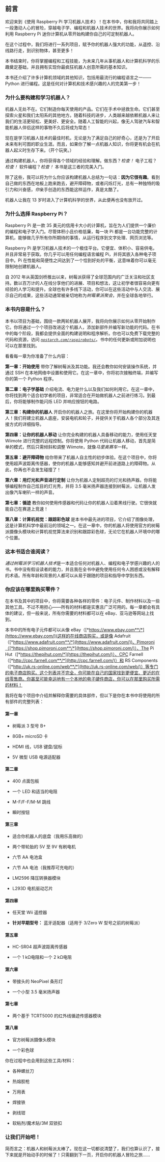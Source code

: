## 前言

欢迎来到《使用 Raspberry Pi 学习机器人技术》！在本书中，你和我将共同踏上一段激动人心的冒险，穿越电子学、编程和机器人技术的世界。我将向你展示如何利用 Raspberry Pi 迷你计算机从零开始构建你自己的可定制机器人。

在这个过程中，我们将进行一系列项目，赋予你的机器人强大的功能，从遥控、沿线路行走，到识别物体，甚至更多！

本书结束时，你将掌握编程和工程技能，为未来几年从事机器人和计算机科学的乐趣奠定基础，并且拥有实现你最疯狂机器人创意所需的基本知识。

本书还介绍了许多计算机领域的其他知识，包括用最流行的编程语言之一——Python 进行编程。这是任何对计算机和技术感兴趣的人的完美第一步！

### 为什么要构建和学习机器人？

机器人无处不在。它们制造你每天使用的产品。它们在手术中拯救生命。它们甚至探索火星和我们太阳系的其他地方。随着科技的进步，人类越来越依赖机器人来让我们的生活更轻松、更美好、更安全。随着人工智能的兴起，像无人驾驶汽车和智能机器人伴侣这样的事物不久后将成为常态！

现在是学习机器人技术的最佳时机，无论是为了满足自己的好奇心，还是为了开启未来有利可图的职业生涯。而且，如果你了解一点机器人知识，你将更有机会在机器人起义时生存下来。（开个玩笑。）

通过构建机器人，你将获得各个领域的经验和理解。做东西？*检查！* 电子工程？*检查！* 软件编程？*检查！* 本书是这三者的完美入门。

除了这些，我可以将为什么你应该构建机器人总结为一句话：**因为它很有趣**。看到自己做的东西在地板上跑来跑去，避开障碍物，或者闪烁灯光，总有一种独特的吸引力和兴奋感，*你*亲手创造的东西能这样运作，真是太酷了。

机器人让我在 13 岁时进入了计算机科学的世界，从此便再也没有放开过。

### 为什么选择 Raspberry Pi？

Raspberry Pi 是一款 35 美元的信用卡大小的计算机，旨在为人们提供一个廉价的编程和电子学入门。尽管体积小且价格低廉，每一块 Pi 都是一台功能完整的计算机，能够做几乎所有你所期待的事情，从运行程序到文字处理、网页浏览等。

Raspberry Pi 是学习机器人技术的一个极佳平台。它便宜、体积小、容易供电，并且非常易于获取。你几乎可以用任何编程语言编程 Pi，并将其嵌入各种电子项目中。Pi 在性能和简便性之间达到了一个恰到好处的平衡，这意味着你可以毫无限制地创建机器人。

自 2012 年从英国剑桥推出以来，树莓派获得了全球范围内的广泛关注和社区支持。数以百万计的人在线分享他们的进展、项目和想法，这让初学者很容易向更有经验的人学习和提升。全球也有许多线下活动，你可以在这些活动中与人交流、展示自己的成果，这些活动通常被亲切地称为*树莓果派聚会*，并在全球各地举行。

### 本书内容是什么？

本书以项目为基础，围绕一款两轮机器人展开，我将向你展示如何从零开始制作它。你将通过一个个项目改进这个机器人，添加新部件并编写新功能的代码。在书中的每个阶段，我都会提供全面的构建说明和程序解析。你也可以免费下载完整的代码和资源，访问 *[`nostarch.com/raspirobots/`](https://nostarch.com/raspirobots/)*。书中的任何更新或附加说明也可以在那里找到。

看看每一章为你准备了什么内容：

**第一章：开始使用** 带你了解树莓派及其功能。我还会教你如何安装操作系统，并通过 SSH 在本地网络中设置和使用它。在这一章中，你将初次接触终端，并编写你的第一个 Python 程序。

**第二章：电子学基础** 介绍电流、电力是什么以及我们如何利用它。在这一章中，你将找到两个适合初学者的项目，非常适合在开始做机器人之前进行练习。到最后，你将能够制作能闪烁 LED 并响应按钮的电路。

**第三章：构建你的机器人** 开启你的机器人之旅。在这里你将开始构建你的机器人！我们将建立机器人底座，安装电机和轮子，并提供关于机器人各个部分及其连接方式的详细指导。

**第四章：让你的机器人移动** 让你完全构建的机器人具备移动的能力，使用任天堂 Wiimote 进行完整的远程控制。你将使用 Python 代码让机器人移动，首先是简单的模式，然后只需倾斜和调整 Wiimote，就像*马里奥赛车*一样。

**第五章：避开障碍物** 给你带来了机器人自主性的初步体验。在这个项目中，你将使用超声波距离传感器，使你的机器人能够感知并避开前进道路上的障碍物。从此，你再也不会发生碰撞了！

**第六章：用灯光和声音进行定制** 让你为机器人定制超亮的灯光和扬声器。你将能够编程制作自己炫目的灯光秀，并将 3.5 毫米扬声器连接到树莓派，让机器人发出像汽车喇叭一样的声音。

**第七章：循迹** 教你如何使用传感器和代码让你的机器人沿着黑线行驶。它很快就能自己在赛道上竞速！

**第八章：计算机视觉：跟踪彩色球** 是本书中最先进的项目，它介绍了图像处理，这是计算机科学中最前沿的领域之一。在这一章中，你的机器人将使用官方的树莓派摄像头模块和计算机视觉算法来识别和跟踪彩色球，无论它在机器人环境中的哪个位置。

### 这本书适合谁阅读？

*通过树莓派学习机器人技术*是一本适合任何对机器人、编程和电子学感兴趣的人的书。书中没有假设读者的能力，并且我在全书中避免使用任何令人困惑或没有解释的术语。所有年龄和背景的人都可以从易于跟随的项目和指导中学到东西。

### 你应该在哪里购买零件？

在本书及其中的项目中，你将需要各种各样的零件：电子元件、制作材料以及一些其他工具。不过不用担心——所有的材料都是实惠且广泛可用的。每一章都会有具体的建议，但一般来说，所有你需要的材料都可以在 eBay、亚马逊等网站上找到。

本书中的所有电子元件都可以从像 eBay（[*https://www.ebay.com**/*](https://www.ebay.com/))这样的在线商店购买，或是像 Adafruit（[*https://www.adafruit.com**/*](https://www.adafruit.com/))、Pimoroni（[*https://shop.pimoroni.com**/*](https://shop.pimoroni.com/)）、The Pi Hut（[*https://thepihut.com/*](https://thepihut.com/)）、CPC Farnell（[*http://cpc.farnell.com**/*](http://cpc.farnell.com/)）和 RS Components（[*http://uk.rs-online.com/web**/*](http://uk.rs-online.com/web/)）等专门的电子商店购买。这个列表并不完全，你可能在自己的国家找到更便宜、更近的在线零售商。你甚至可能幸运地有一个本地的电子硬件商店，你可以在那里购买所需的材料！

我将在每个项目中介绍并解释你需要的具体部件，但以下是你在本书中将使用的所有部件的完整列表：

#### 第一章

+   树莓派 3 型号 B+

+   8GB+ microSD 卡

+   HDMI 线，USB 键盘/鼠标

+   5V 微型 USB 电源适配器

#### 第二章

+   400 点面包板

+   一个 LED 和适当的电阻

+   M-F/F-F/M-M 跳线

+   瞬时按钮

#### 第三章

+   适合你机器人的底盘（我用乐高做的）

+   两个带轮胎的 5V 至 9V 有刷电机

+   六节 AA 电池盒

+   六节 AA 电池（我推荐可充电的）

+   LM2596 降压转换器模块

+   L293D 电机驱动芯片

#### 第四章

+   任天堂 Wii 遥控器

+   **针对早期型号：** 蓝牙适配器（适用于 3/Zero W 型号之前的树莓派）

#### 第五章

+   HC-SR04 超声波距离传感器

+   一个 1 kΩ电阻和一个 2 kΩ电阻

#### 第六章

+   带接头的 NeoPixel 条形灯

+   一个小型 3.5 毫米扬声器

#### 第七章

+   两个基于 TCRT5000 的红外线循迹传感器模块

#### 第八章

+   官方树莓派摄像头模块

+   一个彩色球

你在过程中也会用到这些工具/材料：

+   各种螺丝刀

+   热熔胶枪

+   万用表

+   焊接铁

+   剥线钳

+   软粘剂/魔术贴/3M 双锁扣

### 让我们开始吧！

简而言之：机器人和树莓派太棒了。现在这一切都说清楚了，我们也算认识了，接下来就是开始动手的时候了！只需翻到下一页，开启你的机器人冒险之旅……

